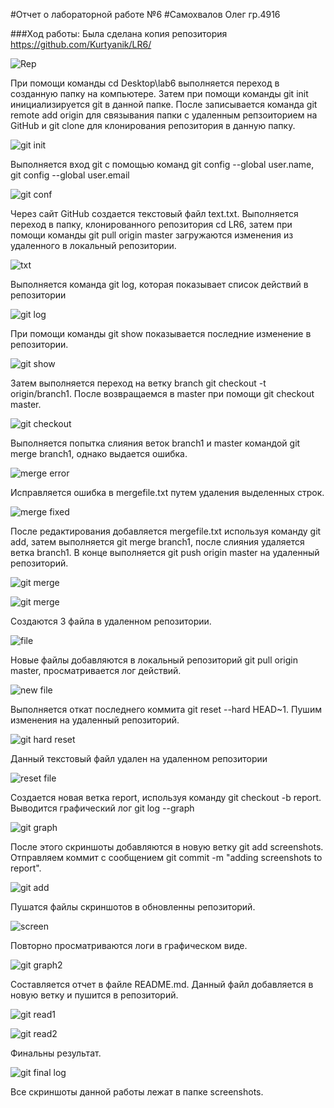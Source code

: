 #Отчет о лабораторной работе №6
#Самохвалов Олег гр.4916

###Ход работы:
Была сделана копия репозитория https://github.com/Kurtyanik/LR6/

![Rep](screenshot/1.png)

При помощи команды cd Desktop\lab6 выполняется переход в созданную папку на компьютере. Затем при помощи команды git init инициализируется git в данной папке. После записывается команда git remote add origin для связывания папки с удаленным репзоиторием на GitHub и git clone для клонирования репозитория в данную папку. 

![git init](screenshot/2.png)

Выполняется вход git с помощью команд git config --global user.name, git config --global user.email

![git conf](screenshot/0.png)

Через сайт GitHub создается текстовый файл text.txt. Выполняется переход в папку, клонированного репозитория cd LR6, затем при помощи команды git pull origin master загружаются изменения из удаленного в локальный репозитории.

![txt](screenshots/3.png)

Выполняется команда git log, которая показывает список действий в репозитории

![git log](screenshots/4.png)

При помощи команды git show показывается последние изменение в репозитории.

![git show](screenshots/5.png)

Затем выполняется переход на ветку branch git checkout -t origin/branch1. После возвращаемся в master при помощи git checkout master.

![git checkout](screenshots/6.png)

Выполняется попытка слияния веток branch1 и master командой git merge branch1, однако выдается ошибка.

![merge error](screenshots/7.png)

Исправляется ошибка в mergefile.txt путем удаления выделенных строк.

![merge fixed](screenshots/8.png)

После редактирования добавляется mergefile.txt используя команду git add, затем выполняется git merge branch1, после слияния удаляется ветка branch1. В конце выполняется git push origin master на удаленный репозиторий.

![git merge](screenshots/9.png)

![git merge](screenshots/10.png)

Создаются 3 файла в удаленном репозитории.

![file](screenshots/11.png)

Новые файлы добавляются в локальный репозиторий git pull origin master, просматривается лог действий.

![new file](screenshots/12.png)

Выполняется откат последнего коммита git reset --hard HEAD~1. Пушим изменения на удаленный репозиторий.

![git hard reset](screenshots/13.png) 

Данный текстовый файл удален на удаленном репозитории

![reset file](screenshots/14.png)

Создается новая ветка report, используя команду git checkout -b report. Выводится графический лог git log --graph

![git graph](screenshots/18.png)

После этого скриншоты добавляются в новую ветку git add screenshots. Отправляем коммит с сообщением git commit -m "adding screenshots to report". 

![git add](screenshots/15.png)

Пушатся файлы скриншотов в обновленны репозиторий.

![screen](screenshots/16.png)

Повторно просматриваются логи в графическом виде.

![git graph2](screenshots/17.png)

Составляется отчет в файле README.md. Данный файл добавляется в новую ветку и пушится в репозиторий.

![git read1](screenshots/20.png)

![git read2](screenshots/21.png)

Финальны результат.

![git final log](screenshots/19.png)

Все скриншоты данной работы лежат в папке screenshots.
